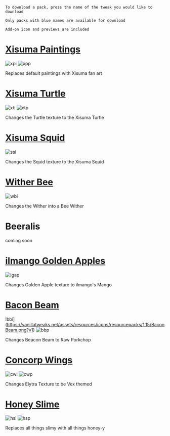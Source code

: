 `To download a pack, press the name of the tweak you would like to download` 

`Only packs with blue names are available for download` 

`Add-on icon and previews are included`

# [Xisuma Paintings](https://www.dropbox.com/s/4pkk77htn0kbehe/x_paintings.mcpack?dl=0)

![xpi](https://vanillatweaks.net/assets/resources/icons/resourcepacks/1.15/XisumaPaintings.png?v1) ![xpp](https://vanillatweaks.net/assets/resources/previews/resourcepacks/1.15/XisumaPaintings.png?v1)

Replaces default paintings with Xisuma fan art

# [Xisuma Turtle](https://www.dropbox.com/s/rb760ma1p5dleyp/x_turtle.mcpack?dl=0)

![xti](https://vanillatweaks.net/assets/resources/icons/resourcepacks/1.15/XisumaTurtle.png?v1) ![xtp](https://vanillatweaks.net/assets/resources/previews/resourcepacks/1.15/XisumaTurtle.png?v1)

Changes the Turtle texture to the Xisuma Turtle

# [Xisuma Squid](https://www.dropbox.com/s/6g0nq2bdr3hn73m/x_squid.mcpack?dl=0)

![ssi](https://vanillatweaks.net/assets/resources/icons/resourcepacks/1.15/XisumaSquid.png?v1)

Changes the Squid texture to the Xisuma Squid

# [Wither Bee](https://www.dropbox.com/s/qbav76tutc0xdcg/wither_bee.mcpack?dl=0)

![wbi](https://vanillatweaks.net/assets/resources/icons/resourcepacks/1.15/WitherBee.png?v1)

Changes the Wither into a Bee Wither

# Beeralis

coming soon

# [ilmango Golden Apples](https://www.dropbox.com/s/pj9bpn7g4g1zqjy/ilmago_gapples.mcpack?dl=0)

![igap](https://vanillatweaks.net/assets/resources/previews/resourcepacks/1.15/ilmango-special.png?v1)

Changes Golden Apple texture to ilmango's Mango

# [Bacon Beam](https://www.dropbox.com/s/wigimzteft86vl9/bacon_beam.mcpack?dl=0)

!bbi](https://vanillatweaks.net/assets/resources/icons/resourcepacks/1.15/BaconBeam.png?v1) ![bbp](https://vanillatweaks.net/assets/resources/previews/resourcepacks/1.15/BaconBeam.png?v1)

Changes Beacon Beam to Raw Porkchop

# [Concorp Wings](https://www.dropbox.com/s/vopx6v1l9frs00k/concorp_wings.mcpack?dl=0)

![cwi](https://vanillatweaks.net/assets/resources/icons/resourcepacks/1.15/ConcorpWings.png?v1) ![cwp](https://vanillatweaks.net/assets/resources/previews/resourcepacks/1.15/ConcorpWings.png?v1)

Changes Elytra Texture to be Vex themed

# [Honey Slime](https://www.dropbox.com/s/ksf2qwpgehekogx/honey_slime.mcpack?dl=0)

![hsi](https://vanillatweaks.net/assets/resources/icons/resourcepacks/1.15/HoneySlimes.png?v1) ![hsp](https://vanillatweaks.net/assets/resources/previews/resourcepacks/1.15/HoneySlimes.png?v1)

Replaces all things slimy with all things honey-y
